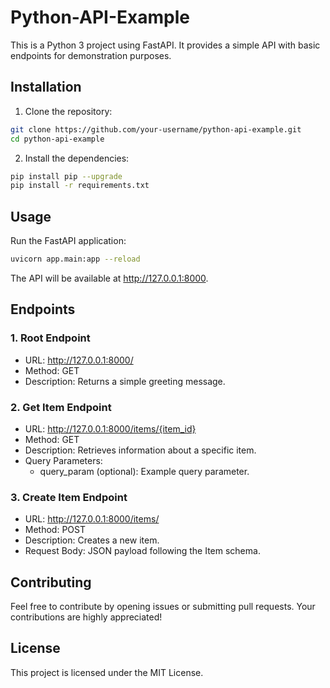 # Python-API-Example

This is a Python 3 project using FastAPI. It provides a simple API with basic endpoints for demonstration purposes.

## Installation

1. Clone the repository:

```bash
git clone https://github.com/your-username/python-api-example.git
cd python-api-example
```

2. Install the dependencies:

```bash
pip install pip --upgrade
pip install -r requirements.txt
```

## Usage

Run the FastAPI application:
```bash
uvicorn app.main:app --reload
```

The API will be available at http://127.0.0.1:8000.

## Endpoints
### 1. Root Endpoint
- URL: http://127.0.0.1:8000/
- Method: GET
- Description: Returns a simple greeting message.

### 2. Get Item Endpoint
- URL: http://127.0.0.1:8000/items/{item_id}
- Method: GET
- Description: Retrieves information about a specific item.
- Query Parameters:
    - query_param (optional): Example query parameter.

### 3. Create Item Endpoint
- URL: http://127.0.0.1:8000/items/
- Method: POST
- Description: Creates a new item.
- Request Body: JSON payload following the Item schema.

## Contributing
Feel free to contribute by opening issues or submitting pull requests. Your contributions are highly appreciated!

## License
This project is licensed under the MIT License.